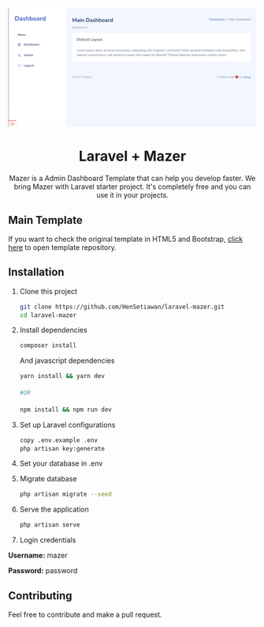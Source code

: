 ![Image](https://raw.githubusercontent.com/hensetiawan/laravel-mazer/main/mazer.png)

<h1 align="center">Laravel + Mazer</h1>
<p align="center">Mazer is a Admin Dashboard Template that can help you develop faster. We bring Mazer with Laravel starter project. It's completely free and you can use it in your projects.</p>

## Main Template

If you want to check the original template in HTML5 and Bootstrap, [click here](https://github.com/zuramai/mazer) to open template repository.

## Installation

1. Clone this project
    ```bash
    git clone https://github.com/HenSetiawan/laravel-mazer.git
    cd laravel-mazer
    ```
2. Install dependencies

    ```bash
    composer install
    ```

    And javascript dependencies

    ```bash
    yarn install && yarn dev

    #OR

    npm install && npm run dev
    ```

3. Set up Laravel configurations

    ```bash
    copy .env.example .env
    php artisan key:generate
    ```

4. Set your database in .env

5. Migrate database

    ```bash
    php artisan migrate --seed
    ```

6. Serve the application

    ```bash
    php artisan serve
    ```

7. Login credentials

**Username:** mazer

**Password:** password

## Contributing

Feel free to contribute and make a pull request.
